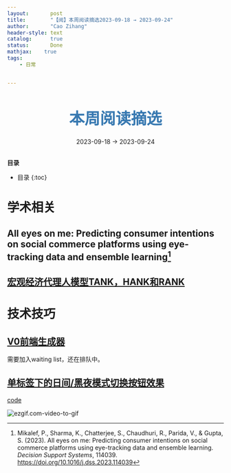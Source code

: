 ```yaml
---
layout:       post
title:        "【阅】本周阅读摘选2023-09-18 → 2023-09-24"
author:       "Cao Zihang"
header-style: text
catalog:      true
status:		  Done
mathjax: 	true
tags:
    - 日常


---
```


<center style="margin-bottom: 20px; margin-top: 50px"><font color="#3879B1" style="line-height: 1.4;font-weight: 700;font-size: 36px;box-sizing: border-box; ">本周阅读摘选</font></center>

<center style=" margin-bottom: 30px;">2023-09-18 → 2023-09-24</center>

<font style="font-weight: bold;">目录</font>

* 目录
{:toc}

# 学术相关

## All eyes on me: Predicting consumer intentions on social commerce platforms using eye-tracking data and ensemble learning[^1]



## [宏观经济代理人模型TANK，HANK和RANK](https://cec.blog.caixin.com/archives/177979)



# 技术技巧

## [V0前端生成器](https://v0.dev/)

需要加入waiting list，还在排队中。

## [单标签下的日间/黑夜模式切换按钮效果](https://mp.weixin.qq.com/s/4WYe_XcsGFIy-zmh9NpI3w)

[code](https://codepen.io/Chokcoco/pen/QWJWqBv)

![ezgif.com-video-to-gif](https://img.caozihang.com/img/202309262047887.gif)

[^1]:Mikalef, P., Sharma, K., Chatterjee, S., Chaudhuri, R., Parida, V., & Gupta, S. (2023). All eyes on me: Predicting consumer intentions on social commerce platforms using eye-tracking data and ensemble learning. *Decision Support Systems*, 114039. https://doi.org/10.1016/j.dss.2023.114039
